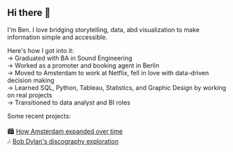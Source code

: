 ## Hi there 👋

<!--
**ben-baror/ben-baror** is a ✨ _special_ ✨ repository because its `README.md` (this file) appears on your GitHub profile.

Here are some ideas to get you started:

- 🔭 I’m currently working on ...
- 🌱 I’m currently learning ...
- 👯 I’m looking to collaborate on ...
- 🤔 I’m looking for help with ...
- 💬 Ask me about ...
- 📫 How to reach me: ...
- 😄 Pronouns: ...
- ⚡ Fun fact: ...
-->
I'm Ben. I love bridging storytelling, data, abd visualization to make information simple and accessible.

Here's how I got into it:<br>
→ Graduated with BA in Sound Engineering <br>
→ Worked as a promoter and booking agent in Berlin <br>
→ Moved to Amsterdam to work at Netflix, fell in love with data-driven decision making <br>
→ Learned SQL, Python, Tableau, Statistics, and Graphic Design by working on real projects <br>
→ Transitioned to data analyst and BI roles 

Some recent projects: <br>
<br>
🏙️ [How Amsterdam expanded over time](https://github.com/ben-baror/amsterdam-construction-history) <br>
🎶 [Bob Dylan's discography exploration](https://github.com/ben-baror/bob-dylan-discography-viz) <br>
